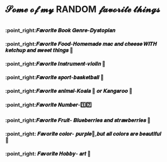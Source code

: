 <H1> 𝓢𝓸𝓶𝓮 𝓸𝓯 𝓶𝔂 RANDOM 𝓯𝓪𝓿𝓸𝓻𝓲𝓽𝓮 𝓽𝓱𝓲𝓷𝓰𝓼 <h1/>

<h3> :point_right:𝑭𝒂𝒗𝒐𝒓𝒊𝒕𝒆 𝑩𝒐𝒐𝒌 𝑮𝒆𝒏𝒓𝒆-𝑫𝒚𝒔𝒕𝒐𝒑𝒊𝒂𝒏

<h3>:point_right:𝑭𝒂𝒗𝒐𝒓𝒊𝒕𝒆 𝑭𝒐𝒐𝒅-𝑯𝒐𝒎𝒆𝒎𝒂𝒅𝒆 𝒎𝒂𝒄 𝒂𝒏𝒅 𝒄𝒉𝒆𝒆𝒔𝒆 𝑾𝑰𝑻𝑯 𝒌𝒆𝒕𝒄𝒉𝒖𝒑 𝒂𝒏𝒅 𝒔𝒘𝒆𝒆𝒕 𝒕𝒉𝒊𝒏𝒈𝒔 🍫

<h3>:point_right:𝑭𝒂𝒗𝒐𝒓𝒊𝒕𝒆 𝑰𝒏𝒔𝒕𝒓𝒖𝒎𝒆𝒏𝒕-𝒗𝒊𝒐𝒍𝒊𝒏 🎻

<h3>:point_right:𝑭𝒂𝒗𝒐𝒓𝒊𝒕𝒆 𝒔𝒑𝒐𝒓𝒕-𝒃𝒂𝒔𝒌𝒆𝒕𝒃𝒂𝒍𝒍 🏀

<h3>:point_right:𝑭𝒂𝒗𝒐𝒓𝒊𝒕𝒆 𝒂𝒏𝒊𝒎𝒂𝒍-𝑲𝒐𝒂𝒍𝒂 🐨 𝒐𝒓 𝑲𝒂𝒏𝒈𝒂𝒓𝒐𝒐 🦘

<h3>:point_right:𝑭𝒂𝒗𝒐𝒓𝒊𝒕𝒆 𝑵𝒖𝒎𝒃𝒆𝒓-1️⃣7️⃣

<h3>:point_right:𝑭𝒂𝒗𝒐𝒓𝒊𝒕𝒆 𝑭𝒓𝒖𝒊𝒕- 𝑩𝒍𝒖𝒆𝒃𝒆𝒓𝒓𝒊𝒆𝒔 𝒂𝒏𝒅 𝒔𝒕𝒓𝒂𝒘𝒃𝒆𝒓𝒓𝒊𝒆𝒔 🍓

<h3>:point_right: 𝑭𝒂𝒗𝒐𝒓𝒊𝒕𝒆 𝒄𝒐𝒍𝒐𝒓- 𝒑𝒖𝒓𝒑𝒍𝒆💜,𝒃𝒖𝒕 𝒂𝒍𝒍 𝒄𝒐𝒍𝒐𝒓𝒔 𝒂𝒓𝒆 𝒃𝒆𝒂𝒖𝒕𝒊𝒇𝒖𝒍 🌈

<h3>:point_right: 𝑭𝒂𝒗𝒐𝒓𝒊𝒕𝒆 𝑯𝒐𝒃𝒃𝒚- 𝒂𝒓𝒕 🎨


